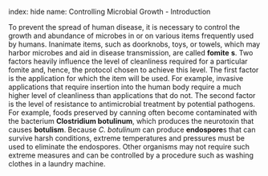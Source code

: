 index: hide
name: Controlling Microbial Growth - Introduction

To prevent the spread of human disease, it is necessary to control the growth and abundance of microbes in or on various items frequently used by humans. Inanimate items, such as doorknobs, toys, or towels, which may harbor microbes and aid in disease transmission, are called  **fomite** **s**. Two factors heavily influence the level of cleanliness required for a particular fomite and, hence, the protocol chosen to achieve this level. The first factor is the application for which the item will be used. For example, invasive applications that require insertion into the human body require a much higher level of cleanliness than applications that do not. The second factor is the level of resistance to antimicrobial treatment by potential pathogens. For example, foods preserved by canning often become contaminated with the bacterium  **Clostridium botulinum**, which produces the neurotoxin that causes  **botulism**. Because  *C. botulinum* can produce  **endospore**s that can survive harsh conditions, extreme temperatures and pressures must be used to eliminate the endospores. Other organisms may not require such extreme measures and can be controlled by a procedure such as washing clothes in a laundry machine.
